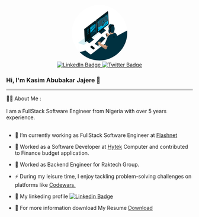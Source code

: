 <div align="center">
  <img src="https://github.com/alkasima/alkasima/blob/main/giphy.gif" alt="Image" style="border-radius: 50%; width: 150px; height: 150px;">

  <br>
<a href="https://www.linkedin.com/in/kasim-abubakar-jajere-b6651021" rel="nofollow">
  <img src="https://camo.githubusercontent.com/e0278098417dddf9727cfee70a5eb84af38a20705b3bded56cf91cb5feb29d7d/68747470733a2f2f696d672e736869656c64732e696f2f62616467652f4c696e6b6564496e2d626c75653f7374796c653d666f722d7468652d6261646765266c6f676f3d6c696e6b6564696e266c6f676f436f6c6f723d7768697465" alt="LinkedIn Badge" data-canonical-src="https://img.shields.io/badge/LinkedIn-blue?style=for-the-badge&amp;logo=linkedin&amp;logoColor=white" style="max-width: 100%;">
</a>

<a href="https://twitter.com/alkasima" rel="nofollow">
      <img src="https://camo.githubusercontent.com/b00ee237784dbf7849cba7c16d4442a73a94fb3fe1928efb79ef3163089c720e/68747470733a2f2f696d672e736869656c64732e696f2f62616467652f547769747465722d626c75653f7374796c653d666f722d7468652d6261646765266c6f676f3d74776974746572266c6f676f436f6c6f723d7768697465" alt="Twitter Badge" data-canonical-src="https://img.shields.io/badge/Twitter-blue?style=for-the-badge&amp;logo=twitter&amp;logoColor=white" style="max-width: 100%;">
</a>
</div>    
<p></p>
    
### Hi, I'm Kasim Abubakar Jajere 👋

<!--
**alkasima/alkasima** is a ✨ _special_ ✨ repository because its `README.md` (this file) appears on your GitHub profile.

Here are some ideas to get you started:

- 🔭 I’m currently working on ...
- 🌱 I’m currently learning ...
- 👯 I’m looking to collaborate on ...
- 🤔 I’m looking for help with ...
- 💬 Ask me about ...
- 📫 How to reach me: ...
- 😄 Pronouns: ...
- ⚡ Fun fact: ...
-->
<hr>

👨‍💻 About Me :
<br>
<br>
I am a FullStack Software Engineer  from Nigeria with over 5 years experience.
<br>
<br>
- 🔭 I’m currently working as FullStack Software Engineer at <a href="https://www.flashnetg.com">Flashnet</a>
  <p></p>
- 💼 Worked as a Software Developer at <a href="https://www.hytek.com.ng">Hytek</a> Computer and contributed to Finance budget application.
  <p></p>
- 🧳 Worked as Backend Engineer for Raktech Group.
  <p></p>
- ⚡ During my leisure time, I enjoy tackling problem-solving challenges on platforms like <a href="https://www.codewars.com/users/Bennyyoung">Codewars.</a>
  <p></p>
- 🚀 My linkeding profile <a href="https://www.linkedin.com/in/kasim-abubakar-jajere-b6651021/"><img src="https://camo.githubusercontent.com/d50ff5ebc0c9f912e5d38652699a6cb78236873ec1e6f8799a05d722795d81d3/68747470733a2f2f696d672e736869656c64732e696f2f62616467652f2d6c696e6b6564696e2d626c75653f7374796c653d666c6174266c6f676f3d4c696e6b6564696e266c6f676f436f6c6f723d7768697465" alt="Linkedin Badge" data-canonical-src="https://img.shields.io/badge/-linkedin-blue?style=flat&amp;logo=Linkedin&amp;logoColor=white" style="max-width: 100%;"></a>
  <p></p>
- 💼 For more information download My Resume <a href="https://github.com/alkasima/alkasima/blob/main/Kasim%20Abubakar%20Jajere%20FullStack.pdf">Download</a>
